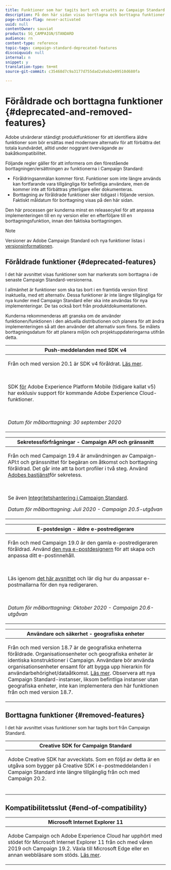 ```yaml
---
title: Funktioner som har tagits bort och ersatts av Campaign Standard
description: På den här sidan visas borttagna och borttagna funktioner i Adobe Campaign Standard.
page-status-flag: never-activated
uuid: null
contentOwner: sauviat
products: SG_CAMPAIGN/STANDARD
audience: rn
content-type: reference
topic-tags: campaign-standard-deprecated-features
discoiquuid: null
internal: n
snippet: y
translation-type: tm+mt
source-git-commit: c35468d7c9a3177d755dad2a9ab2e09510d680fa

---
```



# Föråldrade och borttagna funktioner {#deprecated-and-removed-features}

Adobe utvärderar ständigt produktfunktioner för att identifiera äldre funktioner som bör ersättas med modernare alternativ för att förbättra det totala kundvärdet, alltid under noggrant övervägande av bakåtkompatibilitet.

Följande regler gäller för att informera om den förestående borttagningen/ersättningen av funktionerna i Campaign Standard:

* Föråldringsanmälan kommer först. Funktioner som inte längre används kan fortfarande vara tillgängliga för befintliga användare, men de kommer inte att förbättras ytterligare eller dokumenteras.
* Borttagning av föråldrade funktioner sker tidigast i följande version. Faktiskt måldatum för borttagning visas på den här sidan.

Den här processen ger kunderna minst en releasecykel för att anpassa implementeringen till en ny version eller en efterföljare till en borttagningsfunktion, innan den faktiska borttagningen.

>[!NOTE]
>Versioner av Adobe Campaign Standard och nya funktioner listas i [versionsinformationen](../../rn/using/release-notes.md).


## Föråldrade funktioner {#deprecated-features}

I det här avsnittet visas funktioner som har markerats som borttagna i de senaste Campaign Standard-versionerna.

I allmänhet är funktioner som ska tas bort i en framtida version först inaktuella, med ett alternativ. Dessa funktioner är inte längre tillgängliga för nya kunder med Campaign Standard eller ska inte användas för nya implementeringar. De tas också bort från produktdokumentationen.

Kunderna rekommenderas att granska om de använder funktionen/funktionen i den aktuella distributionen och planera för att ändra implementeringen så att den använder det alternativ som finns. Se målets borttagningsdatum för att planera miljön och projektuppdateringarna utifrån detta.

<table> 
 <thead> 
  <tr> 
   <th> <strong>Push-meddelanden med SDK v4</strong><br /> </th> 
  </tr> 
 </thead> 
 <tbody> 
  <tr> 
   <td> <p> Från och med version 20.1 är SDK v4 föråldrat. <a href="https://aep-sdks.gitbook.io/docs/version-4-sdk-end-of-support-faq">Läs mer</a>.</p><br/>
   <p>SDK <a href="https://aep-sdks.gitbook.io/docs/">för</a> Adobe Experience Platform Mobile (tidigare kallat v5) har exklusiv support för kommande Adobe Experience Cloud-funktioner.</p></br>
     <p>
     <em>Datum för målborttagning: 30 september 2020</em></p>
     </td> 
  </tr> 
 </tbody> 
</table>
<table> 
 <thead> 
  <tr> 
   <th> <strong>Sekretessförfrågningar - Campaign API och gränssnitt</strong><br /> </th> 
  </tr> 
 </thead> 
 <tbody> 
  <tr> 
   <td> <p>Från och med Campaign 19.4 är användningen av Campaign-API:t och gränssnittet för begäran om åtkomst och borttagning föråldrad. Det går inte att ta bort profiler i två steg. Använd <a href="https://www.adobe.io/apis/experiencecloud/gdpr.html">Adobes bastjänst</a>för sekretess.</p></br>
   <p>Se även <a href="https://helpx.adobe.com/campaign/kb/acs-privacy.html">Integritetshantering i Campaign Standard</a>.</p>
  <p> 
  <em>Datum för målborttagning: Juli 2020 - Campaign 20.5-utgåvan </em></p>
   </td> 
  </tr> 
 </tbody> 
</table>

<table> 
 <thead> 
  <tr> 
   <th> <strong>E-postdesign - äldre e-postredigerare</strong><br /> </th> 
  </tr> 
 </thead> 
 <tbody> 
  <tr> 
   <td> <p>Från och med Campaign 19.0 är den gamla e-postredigeraren föråldrad. Använd <a href="https://docs.adobe.com/content/help/en/campaign-standard/using/designing-content/designing-content-in-adobe-campaign.html">den nya e-postdesignern</a> för att skapa och anpassa ditt e-postinnehåll. </p></br>
   <p>Läs igenom <a href="https://docs.adobe.com/content/help/en/campaign-standard/using/designing-content/building-email-content/using-existing-content.html">det här avsnittet</a> och lär dig hur du anpassar e-postmallarna för den nya redigeraren.</p></br>
  <p> 
  <em>Datum för målborttagning: Oktober 2020 - Campaign 20.6-utgåvan </em></p>
   </td> 
  </tr> 
 </tbody> 
</table>

<table> 
 <thead> 
  <tr> 
   <th> <strong>Användare och säkerhet - geografiska enheter</strong><br /> </th> 
  </tr> 
 </thead> 
 <tbody> 
  <tr> 
   <td> <p>Från och med version 18.7 är de geografiska enheterna föråldrade. Organisationsenheter och geografiska enheter är identiska konstruktioner i Campaign. Användare bör använda organisationsenheter ensamt för att bygga upp hierarkin för användarbehörighet/dataåtkomst. <a href="https://helpx.adobe.com/campaign/standard/administration/using/organizational-units.html">Läs mer</a>. Observera att nya Campaign Standard-instanser, liksom befintliga instanser utan geografiska enheter, inte kan implementera den här funktionen från och med version 18.7.</p>
   </td> 
  </tr> 
 </tbody> 
</table>

## Borttagna funktioner {#removed-features}

I det här avsnittet visas funktioner som har tagits bort från Campaign Standard.

<table> 
 <thead> 
  <tr> 
   <th> <strong>Creative SDK for Campaign Standard</strong><br /> </th> 
  </tr> 
 </thead> 
 <tbody> 
  <tr> 
   <td> <p>Adobe Creative SDK har avvecklats. Som en följd av detta är en utgåva som bygger på Creative SDK i e-postmeddelanden i Campaign Standard inte längre tillgänglig från och med Campaign 20.2.</p></br>
   </td> 
  </tr> 
 </tbody> 
</table>

## Kompatibilitetsslut {#end-of-compatibility}

<table> 
 <thead> 
  <tr> 
   <th> <strong>Microsoft Internet Explorer 11</strong><br /> </th> 
  </tr> 
 </thead> 
 <tbody> 
  <tr> 
   <td> <p>Adobe Campaign och Adobe Experience Cloud har upphört med stödet för Microsoft Internet Explorer 11 från och med våren 2019 och Campaign 19.2. Växla till Microsoft Edge eller en annan webbläsare som stöds. <a href="https://docs.adobe.com/content/help/en/campaign-standard/using/getting-started/discovering-the-interface/compatible-browsers.html">Läs mer</a>.</p>
   </td> 
  </tr> 
 </tbody> 
</table>
